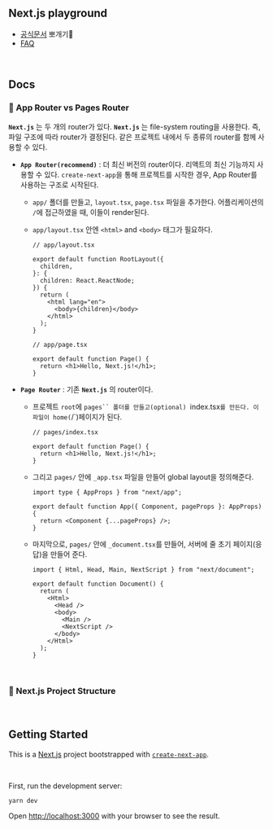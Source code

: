 ## Next.js playground

- [공식문서](https://nextjs.org/docs) 뽀개기👊
- [FAQ](https://nextjs.org/docs/app#frequently-asked-questions)

<br>

## Docs

### 🍋 App Router vs Pages Router

**`Next.js`** 는 두 개의 router가 있다. **`Next.js`** 는 file-system routing을 사용한다. 즉, 파일 구조에 따라 router가 결정된다. 같은 프로젝트 내에서 두 종류의 router를 함께 사용할 수 있다.

- **`App Router(recommend)`** : 더 최신 버전의 router이다. 리액트의 최신 기능까지 사용할 수 있다. `create-next-app`을 통해 프로젝트를 시작한 경우, App Router를 사용하는 구조로 시작된다.

  - `app/` 폴더를 만들고, `layout.tsx`, `page.tsx` 파일을 추가한다. 어플리케이션의 `/`에 접근하였을 때, 이들이 render된다.

  - `app/layout.tsx` 안엔 `<html>` and `<body>` 태그가 필요하다.

    ```tsx
    // app/layout.tsx

    export default function RootLayout({
      children,
    }: {
      children: React.ReactNode;
    }) {
      return (
        <html lang="en">
          <body>{children}</body>
        </html>
      );
    }
    ```

    ```tsx
    // app/page.tsx

    export default function Page() {
      return <h1>Hello, Next.js!</h1>;
    }
    ```

- **`Page Router`** : 기존 **`Next.js`** 의 router이다.

  - 프로젝트 `root`에 ` pages`` 폴더를 만들고(optional)  `index.tsx`를 만든다. 이 파일이 home(`/`)페이지가 된다.

    ```tsx
    // pages/index.tsx

    export default function Page() {
      return <h1>Hello, Next.js!</h1>;
    }
    ```

  - 그리고 `pages/` 안에 `_app.tsx` 파일을 만들어 global layout을 정의해준다.

    ```tsx
    import type { AppProps } from "next/app";

    export default function App({ Component, pageProps }: AppProps) {
      return <Component {...pageProps} />;
    }
    ```

  - 마지막으로, `pages/` 안에 `_document.tsx`를 만들어, 서버에 줄 초기 페이지(응답)을 만들어 준다.

    ```tsx
    import { Html, Head, Main, NextScript } from "next/document";

    export default function Document() {
      return (
        <Html>
          <Head />
          <body>
            <Main />
            <NextScript />
          </body>
        </Html>
      );
    }
    ```

<br>

### 🍋 Next.js Project Structure

<br>

## Getting Started

This is a [Next.js](https://nextjs.org/) project bootstrapped with [`create-next-app`](https://github.com/vercel/next.js/tree/canary/packages/create-next-app).

<br>

First, run the development server:

```bash
yarn dev
```

Open [http://localhost:3000](http://localhost:3000) with your browser to see the result.

<br>
